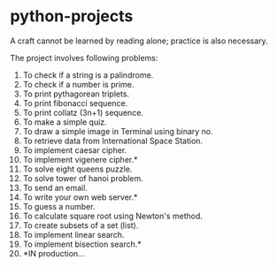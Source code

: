 # python-projects
A craft cannot be learned by reading alone; practice is also necessary.


The project involves following problems:

1. To check if a string is a palindrome.
2. To check if a number is prime.
3. To print pythagorean triplets.
4. To print fibonacci sequence.
5. To print collatz (3n+1) sequence.
6. To make a simple quiz.
7. To draw a simple image in Terminal using binary no.
8. To retrieve data from International Space Station.
9. To implement caesar cipher.
10. To implement vigenere cipher.*
11. To solve eight queens puzzle.
12. To solve tower of hanoi problem.
13. To send an email.
14. To write your own web server.*
15. To guess a number.
16. To calculate square root using Newton's method.
17. To create subsets of a set (list). 
18. To implement linear search.
19. To implement bisection search.*
20. *IN production...